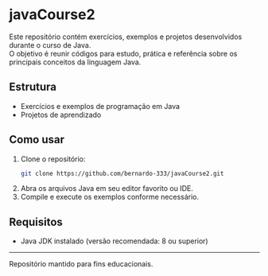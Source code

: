 # javaCourse2

Este repositório contém exercícios, exemplos e projetos desenvolvidos durante o curso de Java.  
O objetivo é reunir códigos para estudo, prática e referência sobre os principais conceitos da linguagem Java.

## Estrutura

- Exercícios e exemplos de programação em Java
- Projetos de aprendizado

## Como usar

1. Clone o repositório:
   ```bash
   git clone https://github.com/bernardo-333/javaCourse2.git
   ```
2. Abra os arquivos Java em seu editor favorito ou IDE.
3. Compile e execute os exemplos conforme necessário.

## Requisitos

- Java JDK instalado (versão recomendada: 8 ou superior)

---

Repositório mantido para fins educacionais.